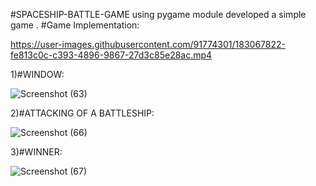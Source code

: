 #SPACESHIP-BATTLE-GAME
using pygame module developed a simple game .
#Game Implementation:

https://user-images.githubusercontent.com/91774301/183067822-fe813c0c-c393-4896-9867-27d3c85e28ac.mp4

1)#WINDOW:

![Screenshot (63)](https://user-images.githubusercontent.com/91774301/168487877-aa744976-708d-4cc6-a7cc-365c73b63e56.png)

2)#ATTACKING OF A BATTLESHIP:

![Screenshot (66)](https://user-images.githubusercontent.com/91774301/168487892-846db83d-b091-4374-8189-e95c0f0f5587.png)

3)#WINNER:

![Screenshot (67)](https://user-images.githubusercontent.com/91774301/168487911-8885fb88-d1d3-48c3-957c-3391f2d0dad5.png)
